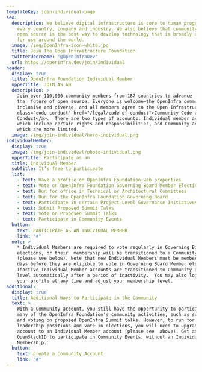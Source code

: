 ```yaml
---
templateKey: join-individual-page
seo:
  description: We believe digital infrastructure is core to human progress in
    every country, company and industry. We also believe that community driven
    open source is the best way to develop technology that is broadly available
    for use around the world.
  image: /img/OpenInfra-icon-white.jpg
  title: Join The Open Infrastructure Foundation
  twitterUsername: "@OpenInfraDev"
  url: https://openinfra.dev/join/individual
header:
  display: true
  title: OpenInfra Foundation Individual Member
  upperTitle: JOIN AS AN
  description: >
    Join over 110,000 community members from 187 countries to advance
    the  future of open source. Everyone is welcome—the OpenInfra community is
    inclusive and diverse, and all members agree to the Open Infrastructure  <a
    class="code-conduct" href="/legal/code-of-conduct">Community Code of
    Conduct</a>.  There are two types of accounts: Individual member accounts,
    which include certain rights and responsibilities, and Community accounts,
    which are more limited.
  image: /img/join-individual/hero-individual.png
individualMember:
  display: true
  image: /img/join-individual/photo-individual.png
  upperTitle: Participate as an
  title: Individual Member
  subTitle: It’s free to participate
  list:
    - text: Have a profile on OpenInfra Foundation web properties
    - text: Vote on OpenInfra Foundation Governing Board Member Elections - Required*
    - text: Run for office in Technical or Architectural Committees
    - text: Run for the OpenInfra Foundation Governing Board
    - text: Participate in certain Project-Level Governance Initiatives
    - text: Submit Proposed Summit Talks
    - text: Vote on Proposed Summit Talks
    - text: Participate in Community Events
  button:
    text: PARTICIPATE AS AN INDIVIDUAL MEMBER
    link: "#"
  note: >
    * Individual Members are required to vote regularly in Governing Board
    elections, or their  membership will be transitioned to a Community account
    (please see below). Note that new Individual Members must be members for 180
    days before they are eligible to vote in Governing Board Member elections.
    Inactive Individual Member accounts are transitioned to Community account
    level automatically after a period of inactivity.  You may also log into
    your profile at any time and adjust your membership level.
additional:
  display: true
  title: Additional Ways to Participate in the Community
  text: >
    With a Community account, you still have the opportunity to participate in
    many of the OpenInfra Foundation's community activities, such as submitting
    and voting on proposed OpenInfra Summit talks. However, to run for
    leadership positions and vote in elections, you will need to upgrade your
    account to an Individual Member account (please see  above). Get an
    OpenStackID to participate in Community Events, without an Individual
    Membership.
  button:
    text: Create a Community Account
    link: "#"
---
```

